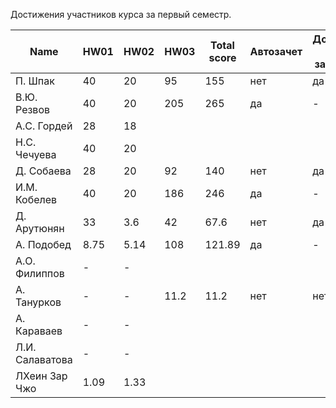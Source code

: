 Достижения участников курса за первый семестр.

| Name            | HW01 | HW02 | HW03  | Total score              | Автозачет                | Допуск к зачету             |
| --------------- | -----|------|-------|--------------------------|--------------------------|-----------------------------|
| П. Шпак         |  40  | 20   | 95    | 155                      | нет                      | да                          |
| В.Ю. Резвов     |  40  | 20   | 205   | 265                      | да                       | -                           |
| А.С. Гордей     |  28  | 18   |       |                          |                          |                             |
| Н.С. Чечуева    |  40  | 20   |       |                          |                          |                             |
| Д. Собаева      |  28  | 20   | 92    | 140                      | нет                      | да                          |
| И.М. Кобелев    |  40  | 20   | 186   | 246                      | да                       | -                           |
| Д. Арутюнян     |  33  | 3.6  | 42    | 67.6                     | нет                      | да                          |
| А. Подобед      | 8.75 | 5.14 | 108   | 121.89                   | да                       | -                           |
| А.О. Филиппов   |  -   | -    |       |                          |                          |                             |
| А. Танурков     |  -   | -    | 11.2  | 11.2                     | нет                      | нет                         |
| А. Караваев     |  -   | -    |       |                          |                          |                             |
| Л.И. Салаватова |  -   | -    |       |                          |                          |                             |
| ЛХеин Зар Чжо   | 1.09 | 1.33 |       |                          |                          |                             |
